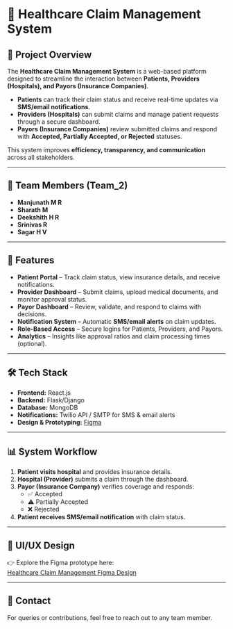 # 🏥 Healthcare Claim Management System  

## 📌 Project Overview  
The **Healthcare Claim Management System** is a web-based platform designed to streamline the interaction between **Patients, Providers (Hospitals), and Payors (Insurance Companies)**.  

- **Patients** can track their claim status and receive real-time updates via **SMS/email notifications**.  
- **Providers (Hospitals)** can submit claims and manage patient requests through a secure dashboard.  
- **Payors (Insurance Companies)** review submitted claims and respond with **Accepted, Partially Accepted, or Rejected** statuses.  

This system improves **efficiency, transparency, and communication** across all stakeholders.  

---

## 👥 Team Members (Team_2)  
- **Manjunath M R**  
- **Sharath M**  
- **Deekshith H R**  
- **Srinivas R**  
- **Sagar H V**  

---

## 🎯 Features  
- **Patient Portal** – Track claim status, view insurance details, and receive notifications.  
- **Provider Dashboard** – Submit claims, upload medical documents, and monitor approval status.  
- **Payor Dashboard** – Review, validate, and respond to claims with decisions.  
- **Notification System** – Automatic **SMS/email alerts** on claim updates.  
- **Role-Based Access** – Secure logins for Patients, Providers, and Payors.  
- **Analytics** – Insights like approval ratios and claim processing times (optional).  

---

## 🛠️ Tech Stack  
- **Frontend:** React.js 
- **Backend:** Flask/Django 
- **Database:** MongoDB  
- **Notifications:** Twilio API / SMTP for SMS & email alerts  
- **Design & Prototyping:** [Figma](https://www.figma.com/make/OTM8p5BP2OCCXj99scpXkt/Health-Insurance-Claim-Login?node-id=0-1&p=f&t=in9AlxCc6VGRCDhj-0&fullscreen=1)  

---

## 📊 System Workflow  
1. **Patient visits hospital** and provides insurance details.  
2. **Hospital (Provider)** submits a claim through the dashboard.  
3. **Payor (Insurance Company)** verifies coverage and responds:  
   - ✅ Accepted  
   - ⚠️ Partially Accepted  
   - ❌ Rejected  
4. **Patient receives SMS/email notification** with claim status.  

---

## 🎨 UI/UX Design  
👉 Explore the Figma prototype here:  
[Healthcare Claim Management Figma Design](https://www.figma.com/make/OTM8p5BP2OCCXj99scpXkt/Health-Insurance-Claim-Login?node-id=0-1&p=f&t=in9AlxCc6VGRCDhj-0&fullscreen=1)  

---

## 📧 Contact  
For queries or contributions, feel free to reach out to any team member.  
